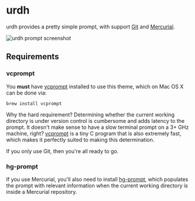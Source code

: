 # urdh

urdh provides a pretty simple prompt, with support [Git][] and [Mercurial][].

![urdh prompt screenshot][screenshot]

## Requirements

### vcprompt

You **must** have [vcprompt][] installed to use this theme, which on Mac OS X can be done via:

    brew install vcprompt

Why the hard requirement? Determining whether the current working directory is under version control is cumbersome and adds latency to the prompt. It doesn't make sense to have a slow terminal prompt on a 3+ GHz machine, right? [vcprompt][] is a tiny C program that is also extremely fast, which makes it perfectly suited to making this determination.

If you only use Git, then you're all ready to go.

### hg-prompt

If you use Mercurial, you'll also need to install [hg-prompt][], which populates the prompt with relevant information when the current working directory is inside a Mercurial repository.

[hg-prompt]: http://sjl.bitbucket.org/hg-prompt/
[Git]: http://git-scm.com/
[Mercurial]: http://mercurial.selenic.com/
[screenshot]: http://i.imgur.com/zoa85vj.png
[vcprompt]: https://bitbucket.org/gward/vcprompt
